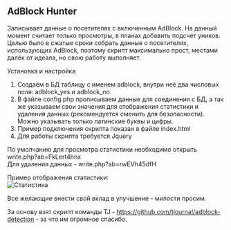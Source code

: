 ## AdBlock Hunter ##
Записывает данные о посетителях с включенным AdBlock. На данный момент считает только просмотры, в планах добавить подсчет уников. Целью было в сжатые сроки собрать данные о посетителях, использующих AdBlock, поэтому скрипт максимально прост, местами далёк от идеала, но свою работу выполняет.

Установка и настройка<BR>
1) Создаём в БД таблицу с именем adblock, внутри неё два числовых поля: adblock_yes и adblock_no<BR>
2) В файле config.php прописываем данные для соединения с БД, а так же указываем свои значения для отображения статистики и удаления данных (рекомендуется сменить для безопасности). Можно указывать только латинские буквы и цифры.<BR>
3) Пример подключения скрипта показан в файле index.html<BR>
4) Для работы скрипта требуется Jquery<BR>

По умолчанию для просмотра статистики необходимо открыть write.php?ab=FkLert4hnx<BR>
Для удаления данных - write.php?ab=rwEVh45dfH<BR>

Пример отображения статистики:<BR>
![Статистика](http://pp.screenshotlink.ru/v2572/2c8/tathwHu8inQ.png "Статистика")<BR>

Все желающие внести свой вклад в улучшение - милости просим.<BR>

За основу взят скрипт команды TJ - https://github.com/tjournal/adblock-detection - за что им огромное спасибо.
